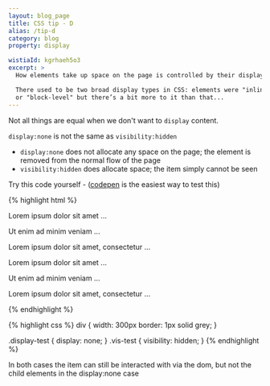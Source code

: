 ```yaml
---
layout: blog_page
title: CSS tip - D
alias: /tip-d
category: blog
property: display

wistiaId: kgrhaeh5o3
excerpt: >
  How elements take up space on the page is controlled by their display.

  There used to be two broad display types in CSS: elements were "inline" 
  or "block-level" but there’s a bit more to it than that...
---
```


Not all things are equal when we don't want to `display` content.

`display:none` is not the same as `visibility:hidden`

* `display:none` does not allocate any space on the page; the element is removed from the normal flow of the page
* `visibility:hidden` does allocate space; the item simply cannot be seen

Try this code yourself - ([codepen](http://codepen.io/) is the easiest way to test this)

{% highlight html %}
<div >
    <p> Lorem ipsum dolor sit amet ...</p> 
    <p class="display-test">Ut enim ad minim veniam ...</p>
    <p> Lorem ipsum dolor sit amet, consectetur ...</p> 
 </div>
 <div>
    <p> Lorem ipsum dolor sit amet ...</p> 
    <p class="vis-test">Ut enim ad minim veniam ...</p>
    <p> Lorem ipsum dolor sit amet, consectetur ...</p>
</div>
{% endhighlight %}

{% highlight css %}
div {
  width: 300px
  border: 1px solid grey;
}

.display-test {
  display: none;
}
.vis-test {
  visibility: hidden;
}
{% endhighlight %}


In both cases the item can still be interacted with via the dom, but not the child elements in the display:none case